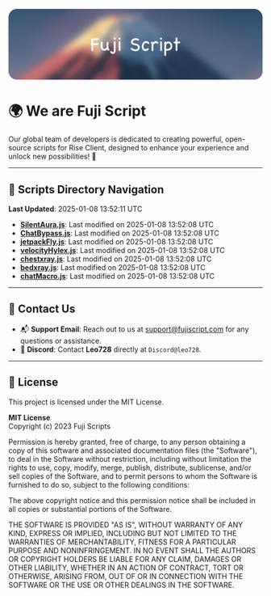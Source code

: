 ![Banner](.github/b.webp)

# 🌍 **We are Fuji Script**

Our global team of developers is dedicated to creating powerful, open-source scripts for Rise Client, designed to enhance your experience and unlock new possibilities! 🌟

---
<!-- SCRIPTS_NAVIGATION_START -->
## 📂 **Scripts Directory Navigation**

**Last Updated**: 2025-01-08 13:52:11 UTC

- **[SilentAura.js](scripts/SilentAura.js)**: Last modified on 2025-01-08 13:52:08 UTC
- **[ChatBypass.js](scripts/ChatBypass.js)**: Last modified on 2025-01-08 13:52:08 UTC
- **[jetpackFly.js](scripts/jetpackFly.js)**: Last modified on 2025-01-08 13:52:08 UTC
- **[velocityHylex.js](scripts/velocityHylex.js)**: Last modified on 2025-01-08 13:52:08 UTC
- **[chestxray.js](scripts/chestxray.js)**: Last modified on 2025-01-08 13:52:08 UTC
- **[bedxray.js](scripts/bedxray.js)**: Last modified on 2025-01-08 13:52:08 UTC
- **[chatMacro.js](scripts/chatMacro.js)**: Last modified on 2025-01-08 13:52:08 UTC

<!-- SCRIPTS_NAVIGATION_END -->

---

## 💬 **Contact Us**  
- 📬 **Support Email**: Reach out to us at [support@fujiscript.com](mailto:support@fujiscript.com) for any questions or assistance.  
- 💬 **Discord**: Contact **Leo728** directly at `Discord@leo728`.

---

## 📜 **License**

This project is licensed under the MIT License.  

**MIT License**  
Copyright (c) 2023 Fuji Scripts  

Permission is hereby granted, free of charge, to any person obtaining a copy of this software and associated documentation files (the "Software"), to deal in the Software without restriction, including without limitation the rights to use, copy, modify, merge, publish, distribute, sublicense, and/or sell copies of the Software, and to permit persons to whom the Software is furnished to do so, subject to the following conditions:  

The above copyright notice and this permission notice shall be included in all copies or substantial portions of the Software.  

THE SOFTWARE IS PROVIDED "AS IS", WITHOUT WARRANTY OF ANY KIND, EXPRESS OR IMPLIED, INCLUDING BUT NOT LIMITED TO THE WARRANTIES OF MERCHANTABILITY, FITNESS FOR A PARTICULAR PURPOSE AND NONINFRINGEMENT. IN NO EVENT SHALL THE AUTHORS OR COPYRIGHT HOLDERS BE LIABLE FOR ANY CLAIM, DAMAGES OR OTHER LIABILITY, WHETHER IN AN ACTION OF CONTRACT, TORT OR OTHERWISE, ARISING FROM, OUT OF OR IN CONNECTION WITH THE SOFTWARE OR THE USE OR OTHER DEALINGS IN THE SOFTWARE.  
